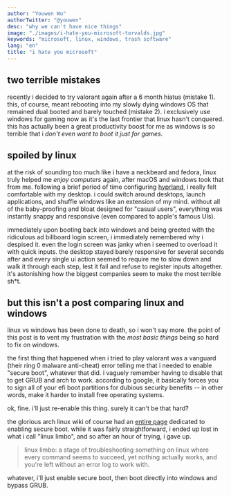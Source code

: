```yaml
---
author: "Youwen Wu"
authorTwitter: "@youwen"
desc: "why we can't have nice things"
image: "./images/i-hate-you-microsoft-torvalds.jpg"
keywords: "microsoft, linux, windows, trash software"
lang: "en"
title: "i hate you microsoft"
---
```


## two terrible mistakes

recently i decided to try valorant again after a 6 month hiatus (mistake 1).
this, of course, meant rebooting into my slowly dying windows OS that remained
dual booted and barely touched (mistake 2). i exclusively use windows for gaming
now as it's the last frontier that linux hasn't conquered. this has actually
been a great productivity boost for me as windows is so terrible that i _don't
even want to boot it just for games_.

## spoiled by linux

at the risk of sounding too much like i have a neckbeard and fedora, linux truly
helped me _enjoy computers_ again, after macOS and windows took that from me.
following a brief period of time configuring [hyprland](https://hyprland.org/),
i really felt comfortable with my desktop. i could switch around desktops,
launch applications, and shuffle windows like an extension of my mind. without
all of the baby-proofing and bloat designed for "casual users", everything was
instantly snappy and responsive (even compared to apple's famous UIs).

immediately upon booting back into windows and being greeted with the ridiculous
ad billboard login screen, i immediately remembered why i despised it. even the
login screen was janky when i seemed to overload it with quick inputs. the
desktop stayed barely responsive for several seconds after and every single ui
action seemed to require me to slow down and walk it through each step, lest it
fail and refuse to register inputs altogether. it's astonishing how the biggest
companies seem to make the most terrible sh\*t.

## but this isn't a post comparing linux and windows

linux vs windows has been done to death, so i won't say more. the point of this
post is to vent my frustration with the _most basic things_ being so hard to fix
on windows.

the first thing that happened when i tried to play valorant was a vanguard
(their ring 0 malware anti-cheat) error telling me that i needed to enable
"secure boot", whatever that did. i vaguely remember having to disable that to
get GRUB and arch to work. according to google, it basically forces you to sign
all of your efi boot partitions for dubious security benefits -- in other words,
make it harder to install free operating systems.

ok, fine. i'll just re-enable this thing. surely it can't be that hard?

the glorious arch linux wiki of course had an
[entire page](https://wiki.archlinux.org/title/Unified_Extensible_Firmware_Interface/Secure_Boot)
dedicated to enabling secure boot. while it was fairly straightforward, i ended
up lost in what i call "linux limbo", and so after an hour of trying, i gave up.

> linux limbo: a stage of troubleshooting something on linux where every command
> seems to succeed, yet nothing actually works, and you're left without an error
> log to work with.

whatever, i'll just enable secure boot, then boot directly into windows and
bypass GRUB.
